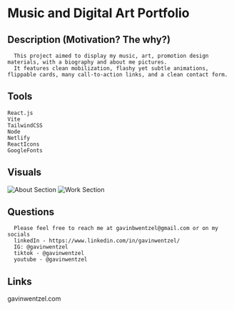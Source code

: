 # **Music and Digital Art Portfolio**
  
## **Description (Motivation? The why?)**
      This project aimed to display my music, art, promotion design materials, with a biography and about me pictures.
      It features clean mobilization, flashy yet subtle animations, flippable cards, many call-to-action links, and a clean contact form.
      
## **Tools <a id="cleaning"></a>**

    React.js
    Vite
    TailwindCSS
    Node
    Netlify
    ReactIcons
    GoogleFonts
      
## **Visuals <a id="visuals"></a>** 
  ![About Section](./Artfolio/public/AboutSection.png)
  ![Work Section](./Artfolio/public/WorkSection.png)
  
## **Questions <a id="questions"></a>**
      Please feel free to reach me at gavinbwentzel@gmail.com or on my socials
      linkedIn - https://www.linkedin.com/in/gavinwentzel/
      IG: @gavinwentzel
      tiktok - @gavinwentzel
      youtube - @gavinwentzel

## **Links <a id="links"></a>**

gavinwentzel.com

